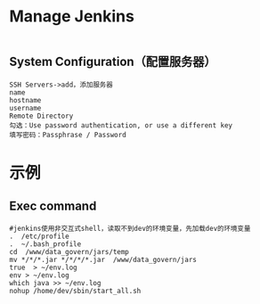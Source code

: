 # Manage Jenkins

```

```

## System Configuration（配置服务器）

```
SSH Servers->add，添加服务器
name
hostname
username
Remote Directory
勾选：Use password authentication, or use a different key
填写密码：Passphrase / Password
```

# 示例

## Exec command

```
#jenkins使用非交互式shell，读取不到dev的环境变量，先加载dev的环境变量
.  /etc/profile
.  ~/.bash_profile
cd  /www/data_govern/jars/temp
mv */*/*.jar */*/*/*.jar  /www/data_govern/jars
true  > ~/env.log
env > ~/env.log
which java >> ~/env.log
nohup /home/dev/sbin/start_all.sh
```

